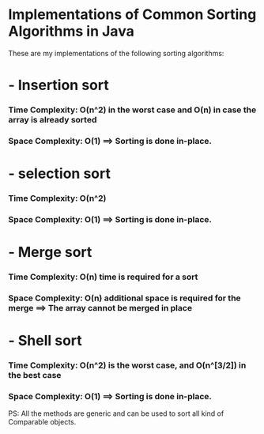 # Implementations of Common Sorting Algorithms in Java

These are my implementations of the following sorting algorithms:

# - Insertion sort
### Time Complexity: O(n^2) in the worst case and O(n) in case the array is already sorted
### Space Complexity: O(1) ==> Sorting is done in-place.

# - selection sort
### Time Complexity: O(n^2)
### Space Complexity: O(1) ==> Sorting is done in-place.

# - Merge sort
### Time Complexity: O(n) time is required for a sort
### Space Complexity: O(n) additional space is required for the merge ==> The array cannot be merged in place

# - Shell sort
### Time Complexity: O(n^2) is the worst case, and O(n^[3/2]) in the best case
### Space Complexity: O(1) ==> Sorting is done in-place.

PS: All the methods are generic and can be used to sort all kind of Comparable objects.
